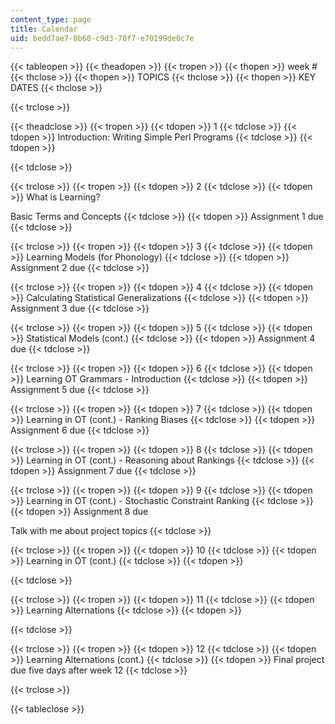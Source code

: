 ```yaml
---
content_type: page
title: Calendar
uid: bedd7ae7-0b60-c9d3-78f7-e70199de0c7e
---
```


{{< tableopen >}}
{{< theadopen >}}
{{< tropen >}}
{{< thopen >}}
week #
{{< thclose >}}
{{< thopen >}}
TOPICS
{{< thclose >}}
{{< thopen >}}
KEY DATES
{{< thclose >}}

{{< trclose >}}

{{< theadclose >}}
{{< tropen >}}
{{< tdopen >}}
1
{{< tdclose >}}
{{< tdopen >}}
Introduction: Writing Simple Perl Programs
{{< tdclose >}}
{{< tdopen >}}

{{< tdclose >}}

{{< trclose >}}
{{< tropen >}}
{{< tdopen >}}
2
{{< tdclose >}}
{{< tdopen >}}
What is Learning?  
  
Basic Terms and Concepts
{{< tdclose >}}
{{< tdopen >}}
Assignment 1 due
{{< tdclose >}}

{{< trclose >}}
{{< tropen >}}
{{< tdopen >}}
3
{{< tdclose >}}
{{< tdopen >}}
Learning Models (for Phonology)
{{< tdclose >}}
{{< tdopen >}}
Assignment 2 due
{{< tdclose >}}

{{< trclose >}}
{{< tropen >}}
{{< tdopen >}}
4
{{< tdclose >}}
{{< tdopen >}}
Calculating Statistical Generalizations
{{< tdclose >}}
{{< tdopen >}}
Assignment 3 due
{{< tdclose >}}

{{< trclose >}}
{{< tropen >}}
{{< tdopen >}}
5
{{< tdclose >}}
{{< tdopen >}}
Statistical Models (cont.)
{{< tdclose >}}
{{< tdopen >}}
Assignment 4 due
{{< tdclose >}}

{{< trclose >}}
{{< tropen >}}
{{< tdopen >}}
6
{{< tdclose >}}
{{< tdopen >}}
Learning OT Grammars - Introduction
{{< tdclose >}}
{{< tdopen >}}
Assignment 5 due
{{< tdclose >}}

{{< trclose >}}
{{< tropen >}}
{{< tdopen >}}
7
{{< tdclose >}}
{{< tdopen >}}
Learning in OT (cont.) - Ranking Biases
{{< tdclose >}}
{{< tdopen >}}
Assignment 6 due
{{< tdclose >}}

{{< trclose >}}
{{< tropen >}}
{{< tdopen >}}
8
{{< tdclose >}}
{{< tdopen >}}
Learning in OT (cont.) - Reasoning about Rankings
{{< tdclose >}}
{{< tdopen >}}
Assignment 7 due
{{< tdclose >}}

{{< trclose >}}
{{< tropen >}}
{{< tdopen >}}
9
{{< tdclose >}}
{{< tdopen >}}
Learning in OT (cont.) - Stochastic Constraint Ranking
{{< tdclose >}}
{{< tdopen >}}
Assignment 8 due  
  
Talk with me about project topics
{{< tdclose >}}

{{< trclose >}}
{{< tropen >}}
{{< tdopen >}}
10
{{< tdclose >}}
{{< tdopen >}}
Learning in OT (cont.)
{{< tdclose >}}
{{< tdopen >}}

{{< tdclose >}}

{{< trclose >}}
{{< tropen >}}
{{< tdopen >}}
11
{{< tdclose >}}
{{< tdopen >}}
Learning Alternations
{{< tdclose >}}
{{< tdopen >}}

{{< tdclose >}}

{{< trclose >}}
{{< tropen >}}
{{< tdopen >}}
12
{{< tdclose >}}
{{< tdopen >}}
Learning Alternations (cont.)
{{< tdclose >}}
{{< tdopen >}}
Final project due five days after week 12
{{< tdclose >}}

{{< trclose >}}

{{< tableclose >}}